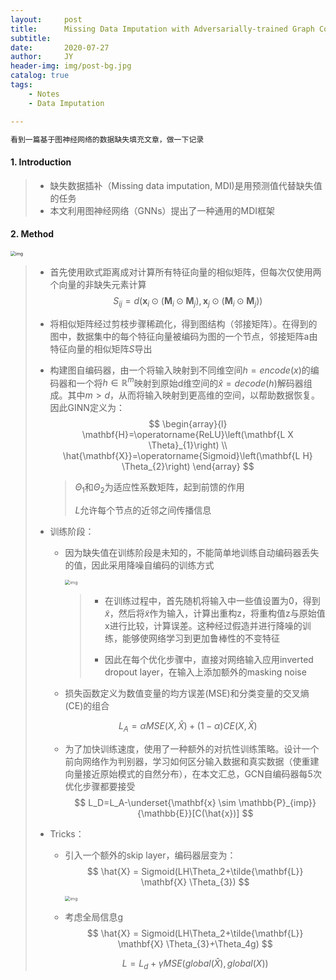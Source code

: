 ```yaml
---
layout:     post
title:      Missing Data Imputation with Adversarially-trained Graph Convolutional Networks
subtitle:   
date:       2020-07-27
author:     JY
header-img: img/post-bg.jpg
catalog: true
tags:
    - Notes
    - Data Imputation

---
```


```markdown
看到一篇基于图神经网络的数据缺失填充文章，做一下记录
```



#### 1. Introduction

> - 缺失数据插补（Missing data imputation, MDI)是用预测值代替缺失值的任务
> - 本文利用图神经网络（GNNs）提出了一种通用的MDI框架



#### 2. Method

<img src="https://github.com/ZJU-CVs/zju-cvs.github.io/raw/master/img/notes/11.png" alt="img" style="zoom:50%;" />

> - 首先使用欧式距离成对计算所有特征向量的相似矩阵，但每次仅使用两个向量的非缺失元素计算
>   $$
>   S_{i j}=d\left(\mathbf{x}_{i} \odot\left(\mathbf{M}_{i} \odot \mathbf{M}_{j}\right), \mathbf{x}_{j} \odot\left(\mathbf{M}_{i} \odot \mathbf{M}_{j}\right)\right)
>   $$
>
> - 将相似矩阵经过剪枝步骤稀疏化，得到图结构（邻接矩阵）。在得到的图中，数据集中的每个特征向量被编码为图的一个节点，邻接矩阵a由特征向量的相似矩阵$S$导出
>
> - 构建图自编码器，由一个将输入映射到不同维空间$h=encode(x)$的编码器和一个将$h\in \mathbb{R}^m$映射到原始d维空间的$\hat{x}=decode(h)$解码器组成。其中$m>d$，从而将输入映射到更高维的空间，以帮助数据恢复。因此GINN定义为：
>   $$
>   \begin{array}{l}
>   \mathbf{H}=\operatorname{ReLU}\left(\mathbf{L X \Theta}_{1}\right) \\
>   \hat{\mathbf{X}}=\operatorname{Sigmoid}\left(\mathbf{L H} \Theta_{2}\right)
>   \end{array}
>   $$
>
>   > $\Theta_1$和$\Theta_2$为适应性系数矩阵，起到前馈的作用
>   >
>   > $L$允许每个节点的近邻之间传播信息
>
> - 训练阶段：
>
>   - 因为缺失值在训练阶段是未知的，不能简单地训练自动编码器丢失的值，因此采用降噪自编码的训练方式
>
>     <img src="https://github.com/ZJU-CVs/zju-cvs.github.io/raw/master/img/notes/13.png" alt="img" style="zoom:50%;" />
>
>     > - 在训练过程中，首先随机将输入中一些值设置为0，得到$\tilde{x}$，然后将$\tilde{x}$作为输入，计算出重构z，将重构值z与原始值x进行比较，计算误差。这种经过假造并进行降噪的训练，能够使网络学习到更加鲁棒性的不变特征
>     >
>     > - 因此在每个优化步骤中，直接对网络输入应用inverted dropout layer，在输入上添加额外的masking noise
>
>   - 损失函数定义为数值变量的均方误差(MSE)和分类变量的交叉熵(CE)的组合
>
>   $$
>   L_A=\alpha MSE(X,\hat{X})+(1-\alpha)CE(X,\hat{X})
>   $$
>
>   - 为了加快训练速度，使用了一种额外的对抗性训练策略。设计一个前向网络作为判别器，学习如何区分输入数据和真实数据（使重建向量接近原始模式的自然分布），在本文汇总，GCN自编码器每5次优化步骤都要接受
>     $$
>     L_D=L_A-\underset{\mathbf{x} \sim \mathbb{P}_{imp}}{\mathbb{E}}[C(\hat{x})]
>     $$
>
> - Tricks：
>
>   - 引入一个额外的skip layer，编码器层变为：
>     $$
>     \hat{X} = Sigmoid(LH\Theta_2+\tilde{\mathbf{L}} \mathbf{X} \Theta_{3})
>     $$
>     
>
>     <img src="https://github.com/ZJU-CVs/zju-cvs.github.io/raw/master/img/notes/12.png" alt="img" style="zoom:50%;" />
>
>   - 考虑全局信息g
>     $$
>     \hat{X} = Sigmoid(LH\Theta_2+\tilde{\mathbf{L}} \mathbf{X} \Theta_{3}+\Theta_4g)
>     $$
>
>     $$
>     L=L_d+\gamma MSE(global(\hat{X}),global(X))
>     $$
>
>     



